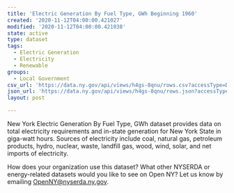 ```yaml
---
title: 'Electric Generation By Fuel Type, GWh Beginning 1960'
created: '2020-11-12T04:00:00.421027'
modified: '2020-11-12T04:00:00.421038'
state: active
type: dataset
tags:
  - Electric Generation
  - Electricity
  - Renewable
groups:
  - Local Government
csv_url: 'https://data.ny.gov/api/views/h4gs-8qnu/rows.csv?accessType=DOWNLOAD'
json_url: 'https://data.ny.gov/api/views/h4gs-8qnu/rows.json?accessType=DOWNLOAD'
layout: post

---
```

New York Electric Generation By Fuel Type, GWh dataset provides data on total electricity requirements and in-state generation for New York State in giga-watt hours. Sources of electricity include coal, natural gas, petroleum products, hydro, nuclear, waste, landfill gas, wood, wind, solar, and net imports of electricity.

How does your organization use this dataset? What other NYSERDA or energy-related datasets would you like to see on Open NY? Let us know by emailing OpenNY@nyserda.ny.gov.
